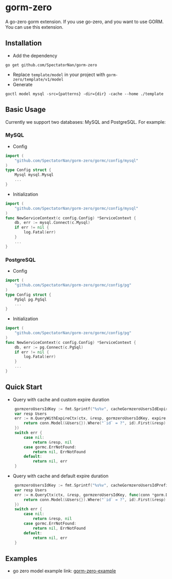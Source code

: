 # gorm-zero
A go-zero gorm extension. If you use go-zero, and you want to use GORM. You can use this extension.


## Installation

- Add the dependency
```shell
go get github.com/SpectatorNan/gorm-zero
```
- Replace `template/model` in your project with `gorm-zero/template/v1/model`
- Generate
```shell
goctl model mysql -src={patterns} -dir={dir} -cache --home ./template
```

## Basic Usage
Currently we support two databases: MySQL and PostgreSQL. For example:

### MySQL
* Config
```go
import (
    "github.com/SpectatorNan/gorm-zero/gormc/config/mysql"
)
type Config struct {
    Mysql mysql.Mysql
    ...
}
```
* Initialization
```go
import (
    "github.com/SpectatorNan/gorm-zero/gormc/config/mysql"
)
func NewServiceContext(c config.Config) *ServiceContext {
    db, err := mysql.Connect(c.Mysql)
    if err != nil {
        log.Fatal(err)
    }
    ...
}
```

### PostgreSQL
* Config
```go
import (
    "github.com/SpectatorNan/gorm-zero/gormc/config/pg"
)
type Config struct {
    PgSql pg.PgSql
    ...
}
```

* Initialization
```go
import (
    "github.com/SpectatorNan/gorm-zero/gormc/config/pg"
)
func NewServiceContext(c config.Config) *ServiceContext {
    db, err := pg.Connect(c.PgSql)
    if err != nil {
        log.Fatal(err)
    }
    ...
}
```

## Quick Start

* Query with cache and custom expire duration
```go
    gormzeroUsersIdKey := fmt.Sprintf("%s%v", cacheGormzeroUsersIdExpirePrefix, id)
    var resp Users
    err := m.QueryWithExpireCtx(ctx, &resp, gormzeroUsersIdKey, expire, func(conn *gorm.DB, v interface{}) error {
        return conn.Model(&Users{}).Where("`id` = ?", id).First(&resp).Error
    })
    switch err {
        case nil:
            return &resp, nil
        case gormc.ErrNotFound:
            return nil, ErrNotFound
        default:
            return nil, err
    }
```

* Query with cache and default expire duration
```go
    gormzeroUsersIdKey := fmt.Sprintf("%s%v", cacheGormzeroUsersIdPrefix, id)
    var resp Users
    err := m.QueryCtx(ctx, &resp, gormzeroUsersIdKey, func(conn *gorm.DB, v interface{}) error {
        return conn.Model(&Users{}).Where("`id` = ?", id).First(&resp).Error
    })
    switch err {
        case nil:
            return &resp, nil
        case gormc.ErrNotFound:
            return nil, ErrNotFound
        default:
            return nil, err
    }
```


## Examples
- go zero model example link: [gorm-zero-example](https://github.com/SpectatorNan/gorm-zero-example)
